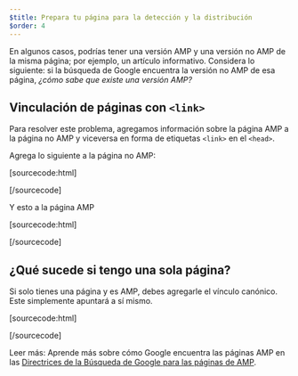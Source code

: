 ```yaml
---
$title: Prepara tu página para la detección y la distribución
$order: 4
---
```


En algunos casos, podrías tener una versión AMP y una versión no AMP de la misma página; por ejemplo, un artículo informativo. Considera lo siguiente: si la búsqueda de Google encuentra la versión no AMP de esa página, *¿cómo sabe que existe una versión AMP?*

## Vinculación de páginas con `<link>`

Para resolver este problema, agregamos información sobre la página AMP a la página no AMP y viceversa en forma de etiquetas `<link>` en el `<head>`.

Agrega lo siguiente a la página no AMP:

[sourcecode:html]
<link rel="amphtml" href="https://www.ejemplo.com/url/al/documento/amp.html">
[/sourcecode]

Y esto a la página AMP

[sourcecode:html]
<link rel="canonical" href="https://www.ejemplo.com/url/al/documento/completo.html">
[/sourcecode]

## ¿Qué sucede si tengo una sola página?

Si solo tienes una página y es AMP, debes agregarle el vínculo canónico. Este simplemente apuntará a sí mismo.

[sourcecode:html]
<link rel="canonical" href="https://www.ejemplo.com/url/al/documento/amp.html">
[/sourcecode]

Leer más: Aprende más sobre cómo Google encuentra las páginas AMP en las [Directrices de la Búsqueda de Google para las páginas de AMP](https://support.google.com/webmasters/answer/6340290).
